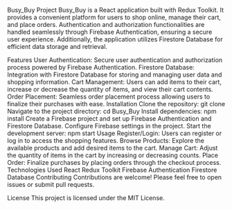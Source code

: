 Busy_Buy Project
Busy_Buy is a React application built with Redux Toolkit. It provides a convenient platform for users to shop online, manage their cart, and place orders. Authentication and authorization functionalities are handled seamlessly through Firebase Authentication, ensuring a secure user experience. Additionally, the application utilizes Firestore Database for efficient data storage and retrieval.

Features
User Authentication: Secure user authentication and authorization process powered by Firebase Authentication.
Firestore Database: Integration with Firestore Database for storing and managing user data and shopping information.
Cart Management: Users can add items to their cart, increase or decrease the quantity of items, and view their cart contents.
Order Placement: Seamless order placement process allowing users to finalize their purchases with ease.
Installation
Clone the repository: git clone <repository-url>
Navigate to the project directory: cd Busy_Buy
Install dependencies: npm install
Create a Firebase project and set up Firebase Authentication and Firestore Database.
Configure Firebase settings in the project.
Start the development server: npm start
Usage
Register/Login: Users can register or log in to access the shopping features.
Browse Products: Explore the available products and add desired items to the cart.
Manage Cart: Adjust the quantity of items in the cart by increasing or decreasing counts.
Place Order: Finalize purchases by placing orders through the checkout process.
Technologies Used
React
Redux Toolkit
Firebase Authentication
Firestore Database
Contributing
Contributions are welcome! Please feel free to open issues or submit pull requests.

License
This project is licensed under the MIT License.
